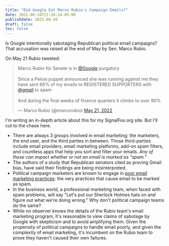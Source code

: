 ```yaml
---
title: "Did Google Eat Marco Rubio's Campaign Emails?"
date: 2022-06-20T21:28:14-05:00
publishdate: 2022-06-20
draft: false
toc: false
---
```


Is Google intentionally sabotaging Republican political email campaigns? That accusation was raised at the end of May by Sen. Marco Rubio.

On May 21 Rubio tweeted:

<blockquote class="twitter-tweet"><p lang="en" dir="ltr">Marco Rubio for Senate is in <a href="https://twitter.com/Google?ref_src=twsrc%5Etfw">@Google</a> purgatory<br><br>Since a Pelosi puppet announced she was running against me they have sent 66% of my emails to REGISTERED SUPPORTERS with <a href="https://twitter.com/gmail?ref_src=twsrc%5Etfw">@gmail</a> to spam<br><br>And during the final weeks of finance quarters it climbs to over 90%</p>&mdash; Marco Rubio (@marcorubio) <a href="https://twitter.com/marcorubio/status/1528015121573941251?ref_src=twsrc%5Etfw">May 21, 2022</a></blockquote> <script async src="https://platform.twitter.com/widgets.js" charset="utf-8"></script>

I'm writing an in-depth article about this for my SignalFox.org site. But I'll cut to the chase here.

* There are always 3 groups involved in email marketing: the marketers, the end user, and the third parties in between. Those third-parties include email providers, email marketing platforms, add-on spam filters, and countless apps that help you sort and filter your emails. <em>Any of these can impact whether or not an email is marked as "spam."</em>
* The authors of a study that Republican senators cited as proving Gmail bias, have said their findings are being misinterpreted.
* Political campaign marketers are known to engage in <a href="http://ahoy-assets.twilio.com/docs/Twilio_2019_Presidential_Campaign_Email_Study.pdf?_ga=2.88913947.1452877676.1655763021-1551870462.1654233161" target="blank">poor email marketing practices</a>: the very practices that cause email to be marked as spam. 
* In the business world, a professional marketing team, when faced with spam problems, will say "Let's put our Sherlock Holmes hats on and figure out what we're doing wrong." Why don't political campaign teams do the same?
* While no observer knows the details of the Rubio team's email marketing program, it's reasonable to view claims of sabotage by Google with skepticism and to avoid amplifying them. Given the propensity of political campaigns to handle email poorly, and given the complexity of email marketing, it's incumbent on the Rubio team to prove they haven't caused their own failures.

